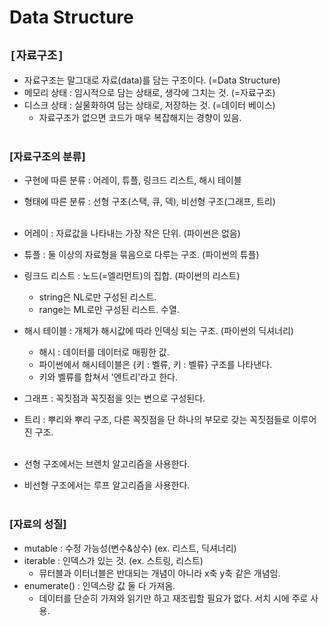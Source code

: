 # Data Structure

## `[자료구조]`
* 자료구조는 말그대로 자료(data)를 담는 구조이다. (=Data Structure)
* 메모리 상태 : 임시적으로 담는 상태로, 생각에 그치는 것. (=자료구조)
* 디스크 상태 : 실물화하여 담는 상태로, 저장하는 것. (=데이터 베이스)
    * 자료구조가 없으면 코드가 매우 복잡해지는 경향이 있음.<br><br>


### [자료구조의 분류]
* 구현에 따른 분류 : 어레이, 튜플, 링크드 리스트, 해시 테이블
* 형태에 따른 분류 : 선형 구조(스택, 큐, 덱), 비선형 구조(그래프, 트리)<br><br>

* 어레이 : 자료값을 나타내는 가장 작은 단위. (파이썬은 없음)
* 튜플 : 둘 이상의 자료형을 묶음으로 다루는 구조. (파이썬의 튜플)
* 링크드 리스트 : 노드(=엘리먼트)의 집합. (파이썬의 리스트)
    * string은 NL로만 구성된 리스트.
    * range는 ML로만 구성된 리스트. 수열.
* 해시 테이블 : 개체가 해시값에 따라 인덱싱 되는 구조. (파이썬의 딕셔너리)
    * 해시 : 데이터를 데이터로 매핑한 값.
    * 파이썬에서 해시테이블은 {키 : 벨류, 키 : 벨류} 구조를 나타낸다.
    * 키와 벨류를 합쳐서 '엔트리'라고 한다.
* 그래프 : 꼭짓점과 꼭짓점을 잇는 변으로 구성된다.
* 트리 : 뿌리와 뿌리 구조, 다른 꼭짓점을 단 하나의 부모로 갖는 꼭짓점들로 이루어진 구조.<br><br>

* 선형 구조에서는 브렌치 알고리즘을 사용한다.
* 비선형 구조에서는 루프 알고리즘을 사용한다.<br><br>

### [자료의 성질]
* mutable : 수정 가능성(변수&상수) (ex. 리스트, 딕셔너리)
* iterable : 인덱스가 있는 것. (ex. 스트링, 리스트)
    * 뮤터블과 이터너블은 반대되는 개념이 아니라 x축 y축 같은 개념임.
* enumerate() : 인덱스랑 값 둘 다 가져옴.
    * 데이터를 단순히 가져와 읽기만 하고 재조립할 필요가 없다. 서치 시에 주로 사용.